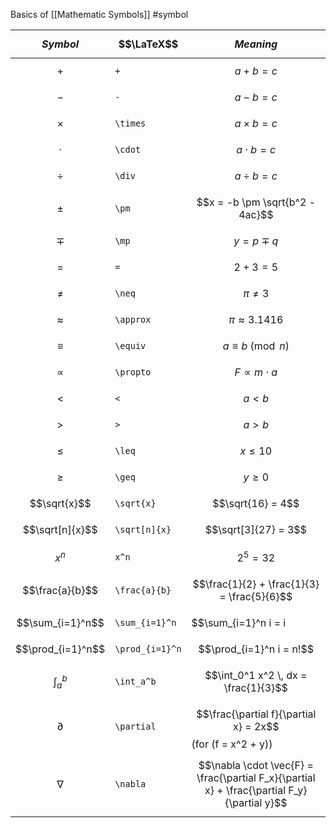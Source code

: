 Basics of [[Mathematic Symbols]]
#symbol

| $$Symbol$$        | $$\LaTeX$$      | $$Meaning$$                                                                                  |
| ----------------- | --------------- | -------------------------------------------------------------------------------------------- |
| $$+$$             | `+`             | $$a + b = c$$                                                                                |
| $$-$$             | `-`             | $$a - b = c$$                                                                                |
| $$\times$$        | `\times`        | $$a \times b = c$$                                                                           |
| $$\cdot$$         | `\cdot`         | $$a \cdot b = c$$                                                                            |
| $$\div$$          | `\div`          | $$a \div b = c$$                                                                             |
| $$\pm$$           | `\pm`           | $$x = -b \pm \sqrt{b^2 - 4ac}$$                                                              |
| $$\mp$$           | `\mp`           | $$y = p \mp q$$                                                                              |
| $$=$$             | `=`             | $$2 + 3 = 5$$                                                                                |
| $$\neq$$          | `\neq`          | $$\pi \neq 3$$                                                                               |
| $$\approx$$       | `\approx`       | $$\pi \approx 3.1416$$                                                                       |
| $$\equiv$$        | `\equiv`        | $$a \equiv b \pmod{n}$$                                                                      |
| $$\propto$$       | `\propto`       | $$F \propto m \cdot a$$                                                                      |
| $$<$$             | `<`             | $$a < b$$                                                                                    |
| $$>$$             | `>`             | $$a > b$$                                                                                    |
| $$\leq$$          | `\leq`          | $$x \leq 10$$                                                                                |
| $$\geq$$          | `\geq`          | $$y \geq 0$$                                                                                 |
| $$\sqrt{x}$$      | `\sqrt{x}`      | $$\sqrt{16} = 4$$                                                                            |
| $$\sqrt[n]{x}$$   | `\sqrt[n]{x}`   | $$\sqrt[3]{27} = 3$$                                                                         |
| $$x^n$$           | `x^n`           | $$2^5 = 32$$                                                                                 |
| $$\frac{a}{b}$$   | `\frac{a}{b}`   | $$\frac{1}{2} + \frac{1}{3} = \frac{5}{6}$$                                                  |
| $$\sum_{i=1}^n$$  | `\sum_{i=1}^n`  | $$\sum_{i=1}^n i = i                                                                         |
| $$\prod_{i=1}^n$$ | `\prod_{i=1}^n` | $$\prod_{i=1}^n i = n!$$                                                                     |
| $$\int_a^b$$      | `\int_a^b`      | $$\int_0^1 x^2 \, dx = \frac{1}{3}$$                                                         |
| $$\partial$$      | `\partial`      | $$\frac{\partial f}{\partial x} = 2x$$ (for \(f = x^2 + y\))                                 |
| $$\nabla$$        | `\nabla`        | $$\nabla \cdot \vec{F} = \frac{\partial F_x}{\partial x} + \frac{\partial F_y}{\partial y}$$ |
